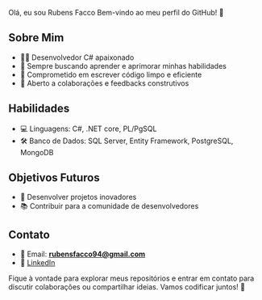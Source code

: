 Olá, eu sou Rubens Facco
Bem-vindo ao meu perfil do GitHub! 👋

## Sobre Mim
* 👨‍💻 Desenvolvedor C# apaixonado
* 🌱 Sempre buscando aprender e aprimorar minhas habilidades
* 🚀 Comprometido em escrever código limpo e eficiente
* 🤝 Aberto a colaborações e feedbacks construtivos

## Habilidades
* 💻 Linguagens: C#, .NET core, PL/PgSQL
* 🛠️ Banco de Dados: SQL Server, Entity Framework, PostgreSQL, MongoDB

## Objetivos Futuros
* 🚀 Desenvolver projetos inovadores
* 📚 Contribuir para a comunidade de desenvolvedores

## Contato
* 📧 Email: **rubensfacco94@gmail.com**
* 💼 [LinkedIn](https://www.linkedin.com/in/rubensfacco/)

Fique à vontade para explorar meus repositórios e entrar em contato para discutir colaborações ou compartilhar ideias. Vamos codificar juntos! 🚀
